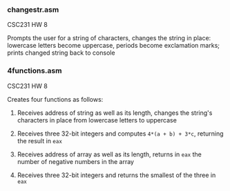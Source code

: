 ### changestr.asm
CSC231 HW 8

Prompts the user for a string of characters, changes the string in place: lowercase letters become uppercase, periods become exclamation marks; prints changed string back to console


### 4functions.asm
CSC231 HW 8

Creates four functions as follows:

  1. Receives address of string as well as its length, changes the string's characters in place from lowercase letters to uppercase
  
  2. Receives three 32-bit integers and computes `4*(a + b) + 3*c`, returning the result in `eax`
  
  3. Receives address of array as well as its length, returns in `eax` the number of negative numbers in the array
  
  4. Receives three 32-bit integers and returns the smallest of the three in `eax`
